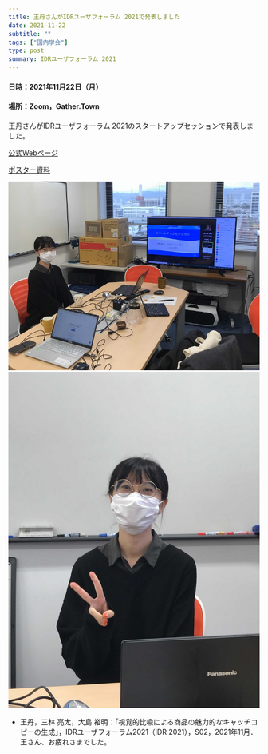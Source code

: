 ```yaml
---
title: 王丹さんがIDRユーザフォーラム 2021で発表しました
date: 2021-11-22
subtitle: ""
tags: ["国内学会"]
type: post
summary: IDRユーザフォーラム 2021
---
```


#### 日時：2021年11月22日（月）
#### 場所：Zoom，Gather.Town

王丹さんがIDRユーザフォーラム 2021のスタートアップセッションで発表しました。

[公式Webページ](https://www.nii.ac.jp/dsc/idr/userforum/2021.html)

[ポスター資料](https://www.nii.ac.jp/dsc/idr/userforum/startup/IDR-UF2021_S02.pdf)

![](img0.jpg)
![](img1.jpg)

+ 王丹，三林 亮太，大島 裕明：「視覚的比喩による商品の魅力的なキャッチコピーの生成」，IDRユーザフォーラム2021（IDR 2021），S02，2021年11月．
王さん、お疲れさまでした。

<!-- 1. 論文採録バージョン -->
<!-- [第一著者]さんの論文が「[学会フルネーム]」に採録されました。 -->

<!-- [公式Webページ](学会公式ページTopのURL) -->


<!-- 書誌情報。書式はPublicationsを参考。変にコードブロックとかで囲まなくてOK -->


<!-- [年月日]に発表予定 -->



<!-- 2. 論文発表済みバージョン -->
<!-- [第一著者]さんが「[学会フルネーム]」で発表しました。 -->

<!-- [公式Webページ](学会公式ページTopのURL) -->


<!-- 書誌情報。書式はPublicationsを参考。変にコードブロックとかで囲まなくてOK -->


<!-- 3. 論文受賞バージョン -->
<!-- [第一著者]さんの論文が「[学会フルネーム]」で「[受賞名]」を受賞しました -->

<!-- [公式Webページ](学会公式ページTopのURL) -->


<!-- 書誌情報。書式はPublicationsを参考。変にコードブロックとかで囲まなくてOK -->

<!-- 同学会複数名の場合は並べて良い感じにして -->